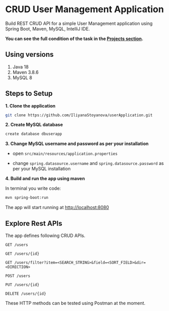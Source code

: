 # CRUD User Management Application
Build REST CRUD API for a simple User Management application using Spring Boot, Maven, MySQL, IntelliJ IDE.

**You can see the full condition of the task in the <b><a href="https://github.com/users/IliyanaStoyanova/projects/7">Projects section</a></b>.**

## Using versions

1. Java 18
2. Maven 3.8.6
3. MySQL 8

## Steps to Setup

**1. Clone the application**

```bash
git clone https://github.com/IliyanaStoyanova/userApplication.git
```

**2. Create MySQL database**

```bash
create database dbuserapp
```

**3. Change MySQL username and password as per your installation**

  + open `src/main/resources/application.properties`
  
  + change `spring.datasource.username` and `spring.datasource.password` as per your MySQL installation
  
**4. Build and run the app using maven**

In terminal you write code:
```bash
mvn spring-boot:run
```

The app will start running at <http://localhost:8080>

## Explore Rest APIs
The app defines following CRUD APIs.

    GET /users
    
    GET /users/{id}
    
    GET /users/filter?item=<SEARCH_STRING>&field=<SORT_FIELD>&dir=<DIRECTION>
    
    POST /users
    
    PUT /users/{id}
    
    DELETE /users/{id}
    
These HTTP methods can be tested using Postman at the moment.
